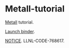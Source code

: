 # Metall-tutorial

[Metall](https://github.com/LLNL/metall) tutorial.

[Launch binder](https://mybinder.org/v2/gh/LLNL/metall-tutorial/HEAD?filepath=index.ipynb).

[NOTICE](NOTICE).
LLNL-CODE-768617.
